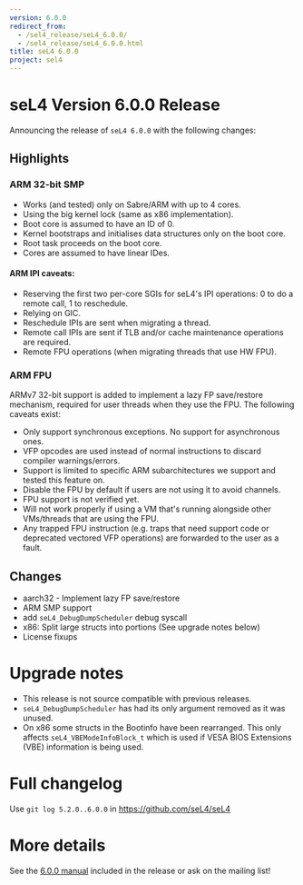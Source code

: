 ```yaml
---
version: 6.0.0
redirect_from:
  - /sel4_release/seL4_6.0.0/
  - /sel4_release/seL4_6.0.0.html
title: seL4 6.0.0
project: sel4
---
```

# seL4 Version 6.0.0 Release
 Announcing the release of `seL4 6.0.0` with the following changes:

## Highlights

### ARM 32-bit SMP

- Works (and tested) only on Sabre/ARM with up to 4 cores.
- Using the big kernel lock (same as x86 implementation).
- Boot core is assumed to have an ID of 0.
- Kernel bootstraps and initialises data structures only on the boot core.
- Root task proceeds on the boot core.
- Cores are assumed to have linear IDes.

#### ARM IPI caveats:

- Reserving the first two per-core SGIs for seL4's IPI operations: 0
      to do a remote call, 1 to reschedule.
- Relying on GIC.
- Reschedule IPIs are sent when migrating a thread.
- Remote call IPIs are sent if TLB and/or cache maintenance
      operations are required.
- Remote FPU operations (when migrating threads that use HW FPU).

### ARM FPU
ARMv7 32-bit support is added to implement a lazy FP save/restore
mechanism, required for user threads when they use the FPU. The
following caveats exist:

- Only support synchronous exceptions. No support for asynchronous ones.
- VFP opcodes are used instead of normal instructions to discard
      compiler warnings/errors.
- Support is limited to specific ARM subarchitectures we support and
      tested this feature on.
- Disable the FPU by default if users are not using it to
      avoid channels.
- FPU support is not verified yet.
- Will not work properly if using a VM that's running alongside
      other VMs/threads that are using the FPU.
- Any trapped FPU instruction (e.g. traps that need support code or
      deprecated vectored VFP operations) are forwarded to the user as
      a fault.

## Changes


- aarch32 - Implement lazy FP save/restore
- ARM SMP support
- add `seL4_DebugDumpScheduler` debug syscall
- x86: Split large structs into portions (See upgrade notes below)
- License fixups

# Upgrade notes


- This release is not source compatible with previous releases.
- `seL4_DebugDumpScheduler` has had its only argument removed as it
        was unused.
- On x86 some structs in the Bootinfo have been rearranged. This
        only affects `seL4_VBEModeInfoBlock_t` which is used if VESA
        BIOS Extensions (VBE) information is being used.

# Full changelog
 Use `git log 5.2.0..6.0.0` in
<https://github.com/seL4/seL4>

# More details
 See the
[6.0.0 manual](http://sel4.systems/Info/Docs/seL4-manual-6.0.0.pdf) included in the release or ask on the mailing list!
